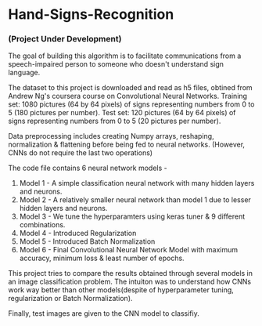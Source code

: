# Hand-Signs-Recognition

### (Project Under Development)

The goal of building this algorithm is to facilitate communications from a speech-impaired person to someone who doesn't understand sign language.

The dataset to this project is downloaded and read as h5 files, obtined from Andrew Ng's coursera course on Convolutional Neural Networks.
Training set: 1080 pictures (64 by 64 pixels) of signs representing numbers from 0 to 5 (180 pictures per number).
Test set: 120 pictures (64 by 64 pixels) of signs representing numbers from 0 to 5 (20 pictures per number).

Data preprocessing includes creating Numpy arrays, reshaping, normalization & flattening before being fed to neural networks. (However, CNNs do not require the last two operations)

The code file contains 6 neural network models -
1) Model 1 - A simple classification neural network with many hidden layers and neurons.
2) Model 2 - A relatively smaller neural network than model 1 due to lesser hidden layers and neurons.
3) Model 3 - We tune the hyperparamters using keras tuner & 9 different combinations.
4) Model 4 - Introduced Regularization 
5) Model 5 - Introduced Batch Normalization
6) Model 6 - Final Convolutional Neural Network Model with maximum accuracy, minimum loss & least number of epochs.

This project tries to compare the results obtained through several models in an image classification problem. 
The intuiton was to understand how CNNs work way better than other models(despite of hyperparameter tuning, regularization or Batch Normalization).

Finally, test images are given to the CNN model to classifiy.
